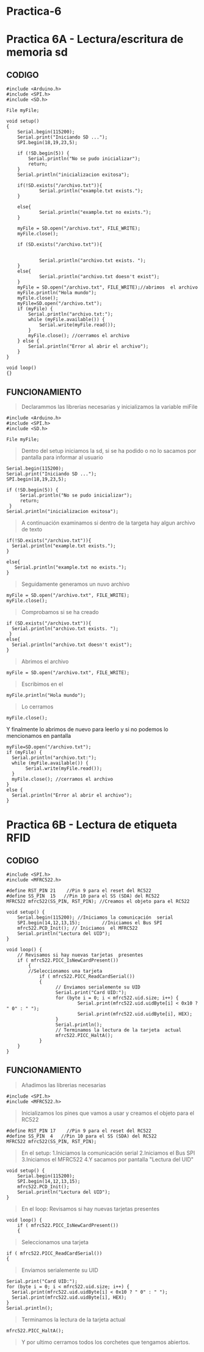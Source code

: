 # Practica-6

# Practica 6A - Lectura/escritura de memoria sd

## CODIGO
```
#include <Arduino.h>
#include <SPI.h>
#include <SD.h>

File myFile;

void setup()
{
    Serial.begin(115200);
    Serial.print("Iniciando SD ...");
    SPI.begin(18,19,23,5);

    if (!SD.begin(5)) {
        Serial.println("No se pudo inicializar");
        return;
    }
    Serial.println("inicializacion exitosa");
    
    if(!SD.exists("/archivo.txt")){
            Serial.println("example.txt exists.");
    }

    else{
            Serial.println("example.txt no exists.");
    }

    myFile = SD.open("/archivo.txt", FILE_WRITE);
    myFile.close();

    if (SD.exists("/archivo.txt")){


            Serial.println("archivo.txt exists. ");
    }
    else{
            Serial.println("archivo.txt doesn't exist");
    }
    myFile = SD.open("/archivo.txt", FILE_WRITE);//abrimos  el archivo 
    myFile.println("Hola mundo");
    myFile.close();
    myFile=SD.open("/archivo.txt");
    if (myFile) {
        Serial.println("archivo.txt:");
        while (myFile.available()) {
            Serial.write(myFile.read());
        }
        myFile.close(); //cerramos el archivo
    } else {
        Serial.println("Error al abrir el archivo");
    }
}

void loop()
{}
```

## FUNCIONAMIENTO

> Declarammos las librerias necesarias y inicializamos la variable miFile
```
#include <Arduino.h>
#include <SPI.h>
#include <SD.h>

File myFile;
```
> Dentro del setup iniciamos la sd, si se ha podido o no lo sacamos por pantalla para informar al usuario
```
Serial.begin(115200);
Serial.print("Iniciando SD ...");
SPI.begin(18,19,23,5);

if (!SD.begin(5)) {
     Serial.println("No se pudo inicializar");
     return;
 }
Serial.println("inicializacion exitosa");
```
> A continuación examinamos si dentro de la targeta hay algun archivo de texto
```
if(!SD.exists("/archivo.txt")){
  Serial.println("example.txt exists.");
}

else{
   Serial.println("example.txt no exists.");
}
```
> Seguidamente generamos un nuvo archivo
```
myFile = SD.open("/archivo.txt", FILE_WRITE);
myFile.close();
```
> Comprobamos si se ha creado
```
if (SD.exists("/archivo.txt")){
  Serial.println("archivo.txt exists. ");
 }
else{
  Serial.println("archivo.txt doesn't exist");
}
```
> Abrimos el archivo
```
myFile = SD.open("/archivo.txt", FILE_WRITE);
```
> Escribimos en el 
```
myFile.println("Hola mundo");
```
> Lo cerramos
```
myFile.close();
```
Y finalmente lo abrimos de nuevo para leerlo y si no podemos lo mencionamos en pantalla
```
myFile=SD.open("/archivo.txt");
if (myFile) {
  Serial.println("archivo.txt:");
  while (myFile.available()) {
       Serial.write(myFile.read());
  }
  myFile.close(); //cerramos el archivo
} 
else {
  Serial.println("Error al abrir el archivo");
}
```

# Practica 6B - Lectura de etiqueta RFID

## CODIGO
```
#include <SPI.h>
#include <MFRC522.h>

#define RST_PIN	21    //Pin 9 para el reset del RC522
#define SS_PIN	15   //Pin 10 para el SS (SDA) del RC522
MFRC522 mfrc522(SS_PIN, RST_PIN); //Creamos el objeto para el RC522

void setup() {
	Serial.begin(115200); //Iniciamos la comunicación  serial
	SPI.begin(14,12,13,15);        //Iniciamos el Bus SPI
	mfrc522.PCD_Init(); // Iniciamos  el MFRC522
	Serial.println("Lectura del UID");
}

void loop() {
	// Revisamos si hay nuevas tarjetas  presentes
	if ( mfrc522.PICC_IsNewCardPresent()) 
        {  
  		//Seleccionamos una tarjeta
            if ( mfrc522.PICC_ReadCardSerial()) 
            {
                  // Enviamos serialemente su UID
                  Serial.print("Card UID:");
                  for (byte i = 0; i < mfrc522.uid.size; i++) {
                          Serial.print(mfrc522.uid.uidByte[i] < 0x10 ? " 0" : " ");
                          Serial.print(mfrc522.uid.uidByte[i], HEX);   
                  } 
                  Serial.println();
                  // Terminamos la lectura de la tarjeta  actual
                  mfrc522.PICC_HaltA();         
            }      
	}	
}
```

## FUNCIONAMIENTO

> Añadimos las librerias necesarias
```
#include <SPI.h>
#include <MFRC522.h>
```
> Inicializamos los pines que vamos a usar y creamos el objeto para el RC522
```
#define RST_PIN	17    //Pin 9 para el reset del RC522
#define SS_PIN	4   //Pin 10 para el SS (SDA) del RC522
MFRC522 mfrc522(SS_PIN, RST_PIN); 
```
> En el setup:
> 1.Iniciamos la comunicación serial
> 2.Iniciamos el Bus SPI
> 3.Iniciamos  el MFRC522
> 4.Y sacamos por pantalla "Lectura del UID"
```
void setup() {
	Serial.begin(115200);
	SPI.begin(14,12,13,15);
	mfrc522.PCD_Init();
	Serial.println("Lectura del UID");
}
```
> En el loop:
> Revisamos si hay nuevas tarjetas  presentes
```
void loop() {
	if ( mfrc522.PICC_IsNewCardPresent()) 
    {
```
> Seleccionamos una tarjeta
```
if ( mfrc522.PICC_ReadCardSerial()) 
{
```
> Enviamos serialemente su UID
```
Serial.print("Card UID:");
for (byte i = 0; i < mfrc522.uid.size; i++) {
  Serial.print(mfrc522.uid.uidByte[i] < 0x10 ? " 0" : " ");
  Serial.print(mfrc522.uid.uidByte[i], HEX);   
} 
Serial.println();
```
> Terminamos la lectura de la tarjeta  actual
```
mfrc522.PICC_HaltA();  
```
> Y por ultimo cerramos todos los corchetes que tengamos abiertos.

